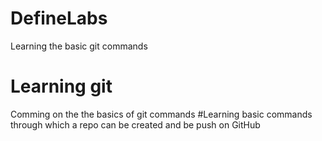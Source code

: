# DefineLabs
Learning the basic git commands
# Learning git
Comming on the the basics of git commands
#Learning basic commands through which a repo can be created and be push on GitHub 
